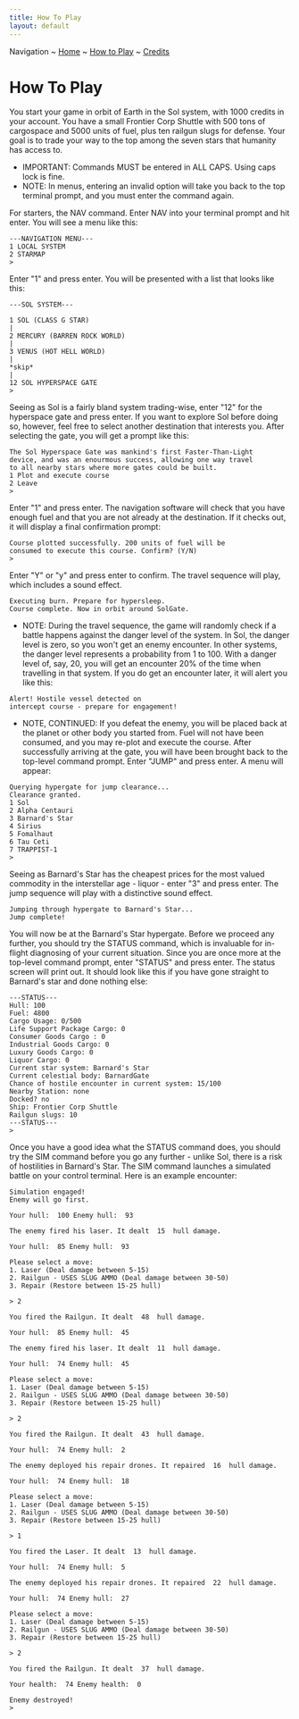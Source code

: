 ```yaml
---
title: How To Play
layout: default
---
```

Navigation ~ [Home](https://captainhaywood.github.io/The-Seven-Suns) ~ [How to Play](https://captainhaywood.github.io/The-Seven-Suns/HOW) ~ [Credits](https://captainhaywood.github.io/The-Seven-Suns/CREDITS)

# How To Play
You start your game in orbit of Earth in the Sol system, with 1000 credits in your account. You have a small Frontier Corp Shuttle with 500 tons of cargospace and 5000 units of fuel, plus ten railgun slugs for defense. Your goal is to trade your way to the top among the seven stars that humanity has access to.
- IMPORTANT: Commands MUST be entered in ALL CAPS. Using caps lock is fine.
- NOTE: In menus, entering an invalid option will take you back to the top terminal prompt, and you must enter the command again.

For starters, the NAV command. Enter NAV into your terminal prompt and hit enter. You will see a menu like this:
```
---NAVIGATION MENU---
1 LOCAL SYSTEM
2 STARMAP
> 
```
Enter "1" and press enter. You will be presented with a list that looks like this:
```
---SOL SYSTEM---

1 SOL (CLASS G STAR)
|
2 MERCURY (BARREN ROCK WORLD)
|
3 VENUS (HOT HELL WORLD)
|
*skip*
|
12 SOL HYPERSPACE GATE
>
```
Seeing as Sol is a fairly bland system trading-wise, enter "12" for the hyperspace gate and press enter. If you want to explore Sol before doing so, however, feel free to select another destination that interests you. After selecting the gate, you will get a prompt like this:
```
The Sol Hyperspace Gate was mankind's first Faster-Than-Light 
device, and was an enourmous success, allowing one way travel 
to all nearby stars where more gates could be built.
1 Plot and execute course
2 Leave
> 
```
Enter "1" and press enter. The navigation software will check that you have enough fuel and that you are not already at the destination. If it checks out, it will display a final confirmation prompt:
```
Course plotted successfully. 200 units of fuel will be 
consumed to execute this course. Confirm? (Y/N)
> 
```
Enter "Y" or "y" and press enter to confirm. The travel sequence will play, which includes a sound effect.
```
Executing burn. Prepare for hypersleep.
Course complete. Now in orbit around SolGate.
```
- NOTE: During the travel sequence, the game will randomly check if a battle happens against the danger level of the system. In Sol, the danger level is zero, so you won't get an enemy encounter. In other systems, the danger level represents a probability from 1 to 100. With a danger level of, say, 20, you will get an encounter 20% of the time when travelling in that system. If you do get an encounter later, it will alert you like this:
```
Alert! Hostile vessel detected on 
intercept course - prepare for engagement!
```
- NOTE, CONTINUED: If you defeat the enemy, you will be placed back at the planet or other body you started from. Fuel will not have been consumed, and you may re-plot and execute the course.
After successfully arriving at the gate, you will have been brought back to the top-level command prompt. Enter "JUMP" and press enter. A menu will appear:
```
Querying hypergate for jump clearance...
Clearance granted.
1 Sol
2 Alpha Centauri
3 Barnard's Star
4 Sirius
5 Fomalhaut
6 Tau Ceti
7 TRAPPIST-1
> 
```
Seeing as Barnard's Star has the cheapest prices for the most valued commodity in the interstellar age - liquor - enter "3" and press enter. The jump sequence will play with a distinctive sound effect.
```
Jumping through hypergate to Barnard's Star...
Jump complete!
```
You will now be at the Barnard's Star hypergate. Before we proceed any further, you should try the STATUS command, which is invaluable for in-flight diagnosing of your current situation. Since you are once more at the top-level command prompt, enter "STATUS" and press enter. The status screen will print out. It should look like this if you have gone straight to Barnard's star and done nothing else:
```
---STATUS---
Hull: 100
Fuel: 4800
Cargo Usage: 0/500
Life Support Package Cargo: 0
Consumer Goods Cargo : 0
Industrial Goods Cargo: 0
Luxury Goods Cargo: 0
Liquor Cargo: 0
Current star system: Barnard's Star
Current celestial body: BarnardGate
Chance of hostile encounter in current system: 15/100
Nearby Station: none
Docked? no
Ship: Frontier Corp Shuttle
Railgun slugs: 10
---STATUS---
>
```

Once you have a good idea what the STATUS command does, you should try the SIM command before you go any further - unlike Sol, there is a risk of hostilities in Barnard's Star. The SIM command launches a simulated battle on your control terminal. Here is an example encounter:

```
Simulation engaged!
Enemy will go first.

Your hull:  100 Enemy hull:  93

The enemy fired his laser. It dealt  15  hull damage.

Your hull:  85 Enemy hull:  93

Please select a move:
1. Laser (Deal damage between 5-15)
2. Railgun - USES SLUG AMMO (Deal damage between 30-50)
3. Repair (Restore between 15-25 hull)

> 2

You fired the Railgun. It dealt  48  hull damage.

Your hull:  85 Enemy hull:  45

The enemy fired his laser. It dealt  11  hull damage.

Your hull:  74 Enemy hull:  45

Please select a move:
1. Laser (Deal damage between 5-15)
2. Railgun - USES SLUG AMMO (Deal damage between 30-50)
3. Repair (Restore between 15-25 hull)

> 2

You fired the Railgun. It dealt  43  hull damage.

Your hull:  74 Enemy hull:  2

The enemy deployed his repair drones. It repaired  16  hull damage.

Your hull:  74 Enemy hull:  18

Please select a move:
1. Laser (Deal damage between 5-15)
2. Railgun - USES SLUG AMMO (Deal damage between 30-50)
3. Repair (Restore between 15-25 hull)

> 1

You fired the Laser. It dealt  13  hull damage.

Your hull:  74 Enemy hull:  5

The enemy deployed his repair drones. It repaired  22  hull damage.

Your hull:  74 Enemy hull:  27

Please select a move:
1. Laser (Deal damage between 5-15)
2. Railgun - USES SLUG AMMO (Deal damage between 30-50)
3. Repair (Restore between 15-25 hull)

> 2

You fired the Railgun. It dealt  37  hull damage.

Your health:  74 Enemy health:  0

Enemy destroyed!
> 
```
